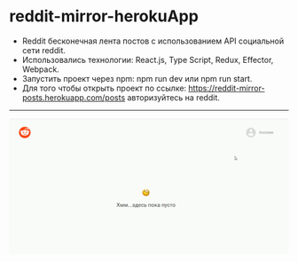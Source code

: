 # reddit-mirror-herokuApp
 
+ Reddit бесконечная лента постов с использованием API социальной сети reddit.  
+ Использовались технологии: React.js, Type Script, Redux, Effector, Webpack.  
+ Запустить проект через npm: npm run dev или npm run start.  
+ Для того чтобы открыть проект по ссылке: https://reddit-mirror-posts.herokuapp.com/posts авторизуйтесь на reddit.

---

![image](https://github.com/Alekseyshing/reddit-mirror-herokuApp/blob/main/src/assets/images/reddit-mirror.gif)

